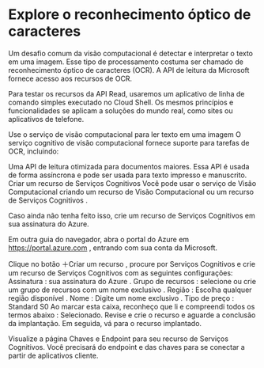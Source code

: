 # Explore o reconhecimento óptico de caracteres

Um desafio comum da visão computacional é detectar e interpretar o texto em uma imagem. Esse tipo de processamento costuma ser chamado de reconhecimento óptico de caracteres (OCR). A API de leitura da Microsoft fornece acesso aos recursos de OCR.

Para testar os recursos da API Read, usaremos um aplicativo de linha de comando simples executado no Cloud Shell. Os mesmos princípios e funcionalidades se aplicam a soluções do mundo real, como sites ou aplicativos de telefone.

Use o serviço de visão computacional para ler texto em uma imagem
O serviço cognitivo de visão computacional fornece suporte para tarefas de OCR, incluindo:

Uma API de leitura otimizada para documentos maiores. Essa API é usada de forma assíncrona e pode ser usada para texto impresso e manuscrito.
Criar um recurso de Serviços Cognitivos
Você pode usar o serviço de Visão Computacional criando um recurso de Visão Computacional ou um recurso de Serviços Cognitivos .

Caso ainda não tenha feito isso, crie um recurso de Serviços Cognitivos em sua assinatura do Azure.

Em outra guia do navegador, abra o portal do Azure em https://portal.azure.com , entrando com sua conta da Microsoft.

Clique no botão ＋Criar um recurso , procure por Serviços Cognitivos e crie um recurso de Serviços Cognitivos com as seguintes configurações:
Assinatura : sua assinatura do Azure .
Grupo de recursos : selecione ou crie um grupo de recursos com um nome exclusivo .
Região : Escolha qualquer região disponível .
Nome : Digite um nome exclusivo .
Tipo de preço : Standard S0
Ao marcar esta caixa, reconheço que li e compreendi todos os termos abaixo : Selecionado.
Revise e crie o recurso e aguarde a conclusão da implantação. Em seguida, vá para o recurso implantado.

Visualize a página Chaves e Endpoint para seu recurso de Serviços Cognitivos. Você precisará do endpoint e das chaves para se conectar a partir de aplicativos cliente.
